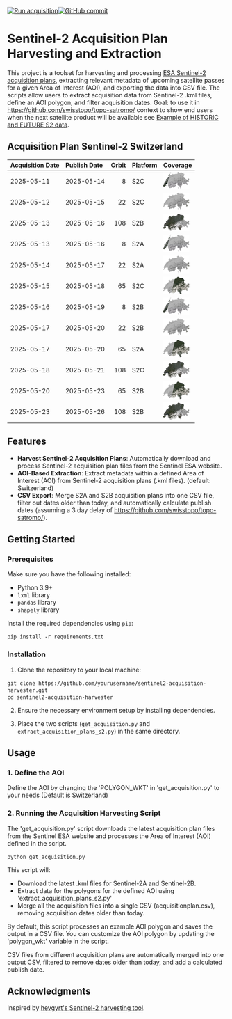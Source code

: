 [![Run acquisition](https://github.com/davidoesch/Sentinel-2-Acquisition-Plan-Harvesting/actions/workflows/run_acquisition.yml/badge.svg)](https://github.com/davidoesch/Sentinel-2-Acquisition-Plan-Harvesting/actions/workflows/run_acquisition.yml)[![GitHub commit](https://img.shields.io/github/last-commit/davidoesch/Sentinel-2-Acquisition-Plan-Harvesting)](https://github.com/davidoesch/Sentinel-2-Acquisition-Plan-Harvesting/commits/main)

# Sentinel-2 Acquisition Plan Harvesting and Extraction

This project is a toolset for harvesting and processing [ESA Sentinel-2 acquisition plans](https://sentinel.esa.int/web/sentinel/copernicus/sentinel-2/acquisition-plans), extracting relevant metadata of upcoming satellite passes for a given Area of Interest (AOI), and exporting the data into CSV file. The scripts allow users to extract acquisition data from Sentinel-2 .kml files, define an AOI polygon, and filter acquisition dates. Goal: to use it in https://github.com/swisstopo/topo-satromo/ context to show end users when the next satellite product will be available see [Example of HISTORIC and FUTURE S2 data](https://davidoesch.github.io/Sentinel-2-Acquisition-Plan-Harvesting/calendar.html).

## Acquisition Plan Sentinel-2 Switzerland
| Acquisition Date   | Publish Date   |   Orbit | Platform   | Coverage                    |
|:-------------------|:---------------|--------:|:-----------|:----------------------------|
| 2025-05-11         | 2025-05-14     |       8 | S2C        | ![Coverage](assets/8.png)   |
| 2025-05-12         | 2025-05-15     |      22 | S2C        | ![Coverage](assets/22.png)  |
| 2025-05-13         | 2025-05-16     |     108 | S2B        | ![Coverage](assets/108.png) |
| 2025-05-13         | 2025-05-16     |       8 | S2A        | ![Coverage](assets/8.png)   |
| 2025-05-14         | 2025-05-17     |      22 | S2A        | ![Coverage](assets/22.png)  |
| 2025-05-15         | 2025-05-18     |      65 | S2C        | ![Coverage](assets/65.png)  |
| 2025-05-16         | 2025-05-19     |       8 | S2B        | ![Coverage](assets/8.png)   |
| 2025-05-17         | 2025-05-20     |      22 | S2B        | ![Coverage](assets/22.png)  |
| 2025-05-17         | 2025-05-20     |      65 | S2A        | ![Coverage](assets/65.png)  |
| 2025-05-18         | 2025-05-21     |     108 | S2C        | ![Coverage](assets/108.png) |
| 2025-05-20         | 2025-05-23     |      65 | S2B        | ![Coverage](assets/65.png)  |
| 2025-05-23         | 2025-05-26     |     108 | S2B        | ![Coverage](assets/108.png) |

## Features

- **Harvest Sentinel-2 Acquisition Plans**: Automatically download and process Sentinel-2 acquisition plan files from the Sentinel ESA website.
- **AOI-Based Extraction**: Extract metadata within a defined Area of Interest (AOI) from Sentinel-2 acquisition plans (.kml files). (default: Switzerland)
- **CSV Export**: Merge S2A and S2B  acquisition plans into one CSV file, filter out dates older than today, and automatically calculate publish dates (assuming a 3 day delay of https://github.com/swisstopo/topo-satromo/).

## Getting Started

### Prerequisites

Make sure you have the following installed:

- Python 3.9+
- `lxml` library
- `pandas` library
- `shapely` library

Install the required dependencies using `pip`:

```
pip install -r requirements.txt
```
### Installation
1. Clone the repository to your local machine:

```
git clone https://github.com/yourusername/sentinel2-acquisition-harvester.git
cd sentinel2-acquisition-harvester
```
2. Ensure the necessary environment setup by installing dependencies.

3. Place the two scripts (`get_acquisition.py` and `extract_acquisition_plans_s2.py`) in the same directory.

## Usage
### 1. Define the AOI
Define the AOI by changing the 'POLYGON_WKT' in 'get_acquisition.py' to your needs (Default is Switzerland)

### 2. Running the Acquisition Harvesting Script
The 'get_acquisition.py' script downloads the latest acquisition plan files from the Sentinel ESA website and processes the Area of Interest (AOI) defined in the script.
```
python get_acquisition.py
```
This script will:

- Download the latest .kml files for Sentinel-2A and Sentinel-2B.
- Extract data for the polygons for the defined AOI using  'extract_acquisition_plans_s2.py'
- Merge all the acquisition files into a single CSV (acquisitionplan.csv), removing acquisition dates older than today.

By default, this script processes an example AOI polygon and saves the output in a CSV file. You can customize the AOI polygon by updating the 'polygon_wkt' variable in the script.

CSV files from different acquisition plans are automatically merged into one output CSV, filtered to remove dates older than today, and add a calculated publish date.

## Acknowledgments
Inspired by [hevgyrt's Sentinel-2 harvesting tool](https://github.com/hevgyrt/harvest_sentinel_acquisition_plans/).



